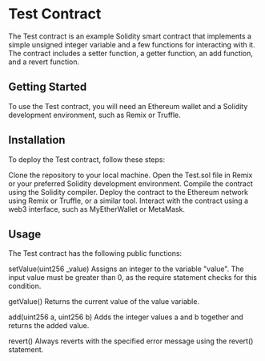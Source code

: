 # Test Contract
The Test contract is an example Solidity smart contract that implements a simple unsigned integer variable and a few functions for interacting with it. The contract includes a setter function, a getter function, an add function, and a revert function.

## Getting Started
To use the Test contract, you will need an Ethereum wallet and a Solidity development environment, such as Remix or Truffle.

## Installation
To deploy the Test contract, follow these steps:

Clone the repository to your local machine.
Open the Test.sol file in Remix or your preferred Solidity development environment.
Compile the contract using the Solidity compiler.
Deploy the contract to the Ethereum network using Remix or Truffle, or a similar tool.
Interact with the contract using a web3 interface, such as MyEtherWallet or MetaMask.

## Usage
The Test contract has the following public functions:

setValue(uint256 _value)
Assigns an integer to the variable "value". The input value must be greater than 0, as the require statement checks for this condition.

getValue()
Returns the current value of the value variable.

add(uint256 a, uint256 b)
Adds the integer values a and b together and returns the added value.

revert()
Always reverts with the specified error message using the revert() statement.
